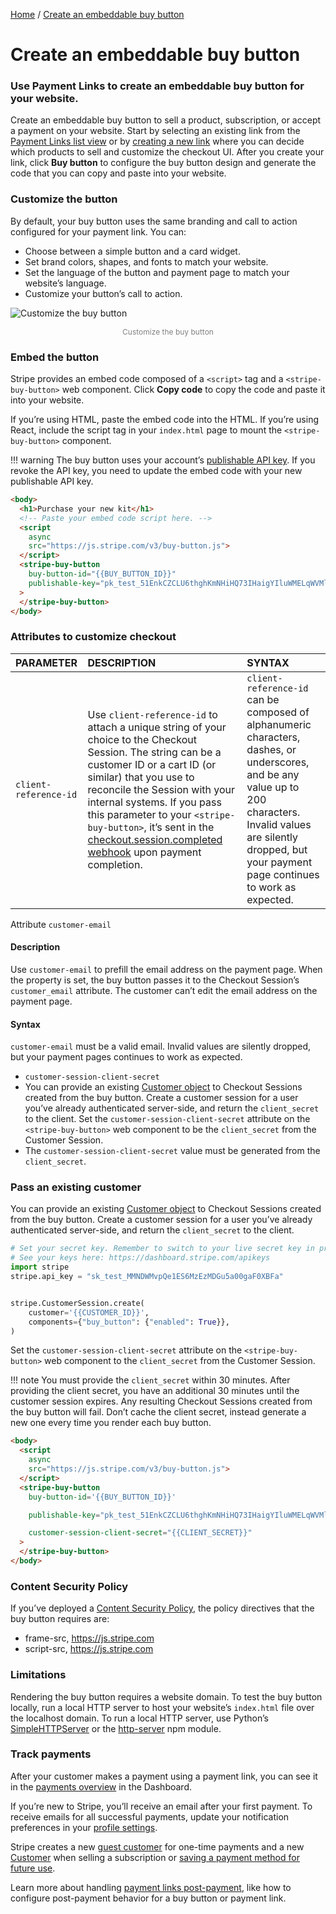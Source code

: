 <style>
    .description{
        font-size: 12px;
        text-align: center;
        color: grey;
    }
</style>

[Home](https://platonsolm.github.io/StripeDocs-Documentation/) / [Create an embeddable buy button](#)
# Create an embeddable buy button

### Use Payment Links to create an embeddable buy button for your website.
Create an embeddable buy button to sell a product, subscription, or accept a payment on your website. Start by selecting an existing link from the [Payment Links list view]() or by [creating a new link]() where you can decide which products to sell and customize the checkout UI. After you create your link, click **Buy button** to configure the buy button design and generate the code that you can copy and paste into your website.

### Customize the button
By default, your buy button uses the same branding and call to action configured for your payment link. You can:

- Choose between a simple button and a card widget.
- Set brand colors, shapes, and fonts to match your website.
- Set the language of the button and payment page to match your website’s language.
- Customize your button’s call to action.

![Customize the buy button](/assets/img/screenshot1.png)
<p class="description">Customize the buy button</p>

### Embed the button
Stripe provides an embed code composed of a `<script>` tag and a `<stripe-buy-button>` web component. Click **Copy code** to copy the code and paste it into your website.

If you’re using HTML, paste the embed code into the HTML. If you’re using React, include the script tag in your `index.html` page to mount the `<stripe-buy-button>` component.

!!! warning
    The buy button uses your account’s [publishable API key](). If you revoke the API key, you need to update the embed code with your new publishable API key.

``` html title="index.html"
<body>
  <h1>Purchase your new kit</h1>
  <!-- Paste your embed code script here. -->
  <script
    async
    src="https://js.stripe.com/v3/buy-button.js">
  </script>
  <stripe-buy-button
    buy-button-id="{{BUY_BUTTON_ID}}"
    publishable-key="pk_test_51EnkCZCLU6thghKmNHiHQ73IHaigYIluWMELqWVMln10heSz4xpma7dJwmAuMBhYAVTQ76PrC6M0LvmsUxhNzKC500RL4elxGV"
  >
  </stripe-buy-button>
</body>
```
### Attributes to customize checkout
| PARAMETER | DESCRIPTION | SYNTAX |
|:--------------|:------------| :----- |
| `client-reference-id` | Use `client-reference-id` to attach a unique string of your choice to the Checkout Session. The string can be a customer ID or a cart ID (or similar) that you use to reconcile the Session with your internal systems. If you pass this parameter to your `<stripe-buy-button>`, it’s sent in the [checkout.session.completed webhook]() upon payment completion. | `client-reference-id` can be composed of alphanumeric characters, dashes, or underscores, and be any value up to 200 characters. Invalid values are silently dropped, but your payment page continues to work as expected. |

Attribute `customer-email`

#### Description
Use `customer-email` to prefill the email address on the payment page. When the property is set, the buy button passes it to the Checkout Session’s `customer_email` attribute. The customer can’t edit the email address on the payment page.

#### Syntax
`customer-email` must be a valid email. Invalid values are silently dropped, but your payment pages continues to work as expected.

 - `customer-session-client-secret`
 - You can provide an existing [Customer object]() to Checkout Sessions created from the buy button. Create a customer session for a user you’ve already authenticated server-side, and return the `client_secret` to the client. Set the `customer-session-client-secret` attribute on the `<stripe-buy-button>` web component to be the `client_secret` from the Customer Session.
 - The `customer-session-client-secret` value must be generated from the `client_secret`.

### Pass an existing customer
You can provide an existing [Customer object]() to Checkout Sessions created from the buy button. Create a customer session for a user you’ve already authenticated server-side, and return the `client_secret` to the client.

```py title="server.py"
# Set your secret key. Remember to switch to your live secret key in production.
# See your keys here: https://dashboard.stripe.com/apikeys
import stripe
stripe.api_key = "sk_test_MMNDWMvpQe1ES6MzEzMDGu5a00gaF0XBFa"


stripe.CustomerSession.create(
    customer='{{CUSTOMER_ID}}',
    components={"buy_button": {"enabled": True}},
)
```
Set the `customer-session-client-secret` attribute on the `<stripe-buy-button>` web component to the `client_secret` from the Customer Session.

!!! note
    You must provide the `client_secret` within 30 minutes. After providing the client secret, you have an additional 30 minutes until the customer session expires. Any resulting Checkout Sessions created from the buy button will fail. Don’t cache the client secret, instead generate a new one every time you render each buy button.

```html title="index.html"
<body>
  <script
    async
    src="https://js.stripe.com/v3/buy-button.js">
  </script>
  <stripe-buy-button
    buy-button-id='{{BUY_BUTTON_ID}}'

    publishable-key="pk_test_51EnkCZCLU6thghKmNHiHQ73IHaigYIluWMELqWVMln10heSz4xpma7dJwmAuMBhYAVTQ76PrC6M0LvmsUxhNzKC500RL4elxGV"

    customer-session-client-secret="{{CLIENT_SECRET}}"
  >
  </stripe-buy-button>
</body>
```
### Content Security Policy
If you’ve deployed a [Content Security Policy](), the policy directives that the buy button requires are:

- frame-src, https://js.stripe.com
- script-src, https://js.stripe.com

### Limitations
Rendering the buy button requires a website domain. To test the buy button locally, run a local HTTP server to host your website’s `index.html` file over the localhost domain. To run a local HTTP server, use Python’s [SimpleHTTPServer]() or the [http-server]() npm module.

### Track payments
After your customer makes a payment using a payment link, you can see it in the [payments overview]() in the Dashboard.

If you’re new to Stripe, you’ll receive an email after your first payment. To receive emails for all successful payments, update your notification preferences in your [profile settings]().

Stripe creates a new [guest customer]() for one-time payments and a new [Customer]() when selling a subscription or [saving a payment method for future use]().

Learn more about handling [payment links post-payment](), like how to configure post-payment behavior for a buy button or payment link.
